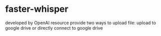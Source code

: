 # faster-whisper

developed by OpenAI resource
provide two ways to upload file: upload to google drive or directly connect to google drive 

